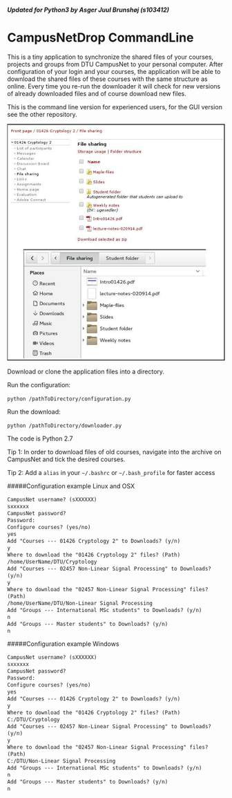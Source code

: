 ##### Updated for Python3 by Asger Juul Brunshøj (s103412)

CampusNetDrop CommandLine
=========================
This is a tiny application to synchronize the shared files of your courses, projects and groups from DTU CampusNet to your personal computer. After configuration of your login and your courses, the application will be able to download the shared files of these courses with the same structure as online. Every time you re-run the downloader it will check for new versions of already downloaded files and of course download new files.

This is the command line version for experienced users, for the GUI version see the other repository.

![Alt text](img.jpg?raw=true "Folder structure")

Download or clone the application files into a directory.

Run the configuration:

```python /pathToDirectory/configuration.py```

Run the download:

```python /pathToDirectory/downloader.py```

The code is Python 2.7

Tip 1: In order to download files of old courses, navigate into the archive on CampusNet and tick the desired courses.

Tip 2: Add a `alias` in your `~/.bashrc` or `~/.bash_profile` for faster access

#####Configuration example Linux and OSX
```
CampusNet username? (sXXXXXX)
sxxxxxx
CampusNet password?
Password:
Configure courses? (yes/no)
yes
Add "Courses --- 01426 Cryptology 2" to Downloads? (y/n)
y
Where to download the "01426 Cryptology 2" files? (Path)
/home/UserName/DTU/Cryptology
Add "Courses --- 02457 Non-Linear Signal Processing" to Downloads? (y/n)
y
Where to download the "02457 Non-Linear Signal Processing" files? (Path)
/home/UserName/DTU/Non-Linear Signal Processing
Add "Groups --- International MSc students" to Downloads? (y/n)
n
Add "Groups --- Master students" to Downloads? (y/n)
n
```

#####Configuration example Windows
```
CampusNet username? (sXXXXXX)
sxxxxxx
CampusNet password?
Password:
Configure courses? (yes/no)
yes
Add "Courses --- 01426 Cryptology 2" to Downloads? (y/n)
y
Where to download the "01426 Cryptology 2" files? (Path)
C:/DTU/Cryptology
Add "Courses --- 02457 Non-Linear Signal Processing" to Downloads? (y/n)
y
Where to download the "02457 Non-Linear Signal Processing" files? (Path)
C:/DTU/Non-Linear Signal Processing
Add "Groups --- International MSc students" to Downloads? (y/n)
n
Add "Groups --- Master students" to Downloads? (y/n)
n
```